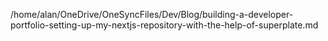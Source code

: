 /home/alan/OneDrive/OneSyncFiles/Dev/Blog/building-a-developer-portfolio-setting-up-my-nextjs-repository-with-the-help-of-superplate.md